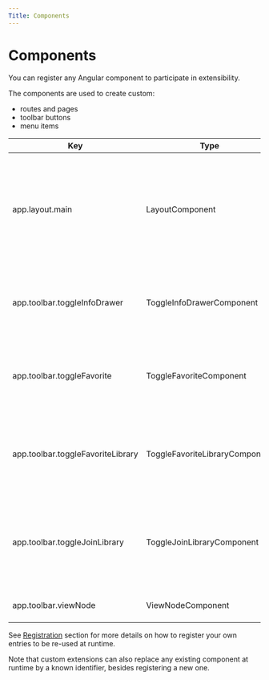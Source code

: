 ```yaml
---
Title: Components
---
```


# Components

You can register any Angular component to participate in extensibility.

The components are used to create custom:

- routes and pages
- toolbar buttons
- menu items

| Key                               | Type                           | Description                                                                                                     |
| --------------------------------- | ------------------------------ | --------------------------------------------------------------------------------------------------------------- |
| app.layout.main                   | LayoutComponent                | Main application layout with the menu bar, navigation sidebar and main content area to project your components. |
| app.toolbar.toggleInfoDrawer      | ToggleInfoDrawerComponent      | The toolbar button component that toggles Info Drawer for the selection.                                        |
| app.toolbar.toggleFavorite        | ToggleFavoriteComponent        | The toolbar button component that toggles Favorite state for the selection.                                     |
| app.toolbar.toggleFavoriteLibrary | ToggleFavoriteLibraryComponent | The toolbar button component that toggles Favorite library state for the selection.                             |
| app.toolbar.toggleJoinLibrary     | ToggleJoinLibraryComponent     | The toolbar button component that toggles Join/Cancel Join request for the selected library                     |
| app.toolbar.viewNode              | ViewNodeComponent              | Action component to view files                                                                                  |

See [Registration](/extending/registration) section for more details
on how to register your own entries to be re-used at runtime.

Note that custom extensions can also replace any existing component at runtime by a known identifier,
besides registering a new one.
